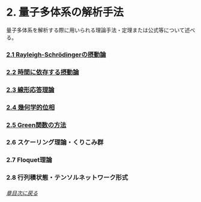 # 2. 量子多体系の解析手法
量子多体系を解析する際に用いられる理論手法・定理または公式等について述べる。

### [2.1 Rayleigh-Schrödingerの摂動論](https://pr440.github.io/manybody-qm/Sec2-1)

### [2.2 時間に依存する摂動論](https://pr440.github.io/manybody-qm/manybody-qm_Sec2-2)

### [2.3 線形応答理論](https://pr440.github.io/manybody-qm/Sec2-3)

### [2.4 幾何学的位相](https://pr440.github.io/manybody-qm/Sec2-4)

### [2.5 Green関数の方法](https://pr440.github.io/manybody-qm/Sec2-5)

### 2.6 スケーリング理論・くりこみ群

### 2.7 Floquet理論

### 2.8 行列積状態・テンソルネットワーク形式

###### [章目次に戻る](https://pr440.github.io/manybody-qm/)